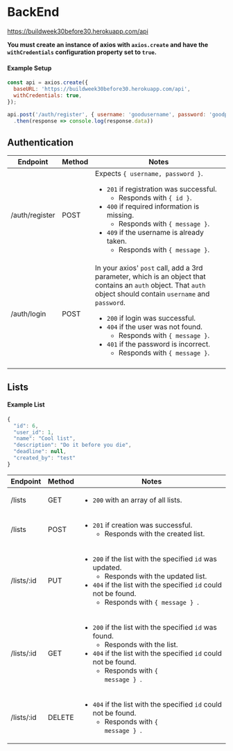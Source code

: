 # BackEnd

https://buildweek30before30.herokuapp.com/api

**You must create an instance of axios with `axios.create` and have the `withCredentials` configuration property set to `true`.**

#### Example Setup

```javascript
const api = axios.create({
  baseURL: 'https://buildweek30before30.herokuapp.com/api',
  withCredentials: true,
});

api.post('/auth/register', { username: 'goodusername', password: 'goodpassword' })
  .then(response => console.log(response.data))
```

## Authentication

| Endpoint        | Method | Notes                                                                                                                                                                                                                                                                                                                                                                                                          |
|-----------------|--------|----------------------------------------------------------------------------------------------------------------------------------------------------------------------------------------------------------------------------------------------------------------------------------------------------------------------------------------------------------------------------------------------------------------|
|  /auth/register | POST   | Expects `{ username, password }`. <ul>  <li>`201` if registration was successful. <ul><li>Responds with `{ id }`.</li></ul> </li>  <li>`400` if required information is missing. <ul><li>Responds with `{ message }`.</li></ul>  </li>  <li>`409` if the username is already taken. <ul><li>Responds with `{ message }`.</li></ul> </li>  </ul>                                                                |
| /auth/login     | POST   | In your axios' `post` call, add a 3rd parameter, which is an object that contains an `auth` object. That `auth` object should contain `username` and `password`.  <ul>  <li>`200` if login was successful.</li>  <li>`404` if the user was not found. <ul><li>Responds with `{ message }`.</li></ul> </li>  <li>`401` if the password is incorrect. <ul><li>Responds with `{ message }`.</li></ul>  </li> </ul> |
|                 |        |                                                                                                                                                                                                                                                                                                                                                                                                                |

## Lists

#### Example List

```javascript
{
  "id": 6,
  "user_id": 1,
  "name": "Cool list",
  "description": "Do it before you die",
  "deadline": null,
  "created_by": "test"
}
```

| Endpoint   | Method | Notes                                                                                                                                                                                                                                                                                                                |
|------------|--------|----------------------------------------------------------------------------------------------------------------------------------------------------------------------------------------------------------------------------------------------------------------------------------------------------------------------|
| /lists     | GET    | <ul>  <li> <code>200</code> with an array of all lists.  </li>  </ul>                                                                                                                                                                                                                                                |
| /lists     | POST   | <ul><li><code>201</code> if creation was successful.<ul><li>Responds with the created list.</ul></ul>                                                                                                                                  |
| /lists/:id | PUT    | <ul>  <li>  <code>200</code> if the list with the specified <code>id</code> was updated. <ul><li>Responds with the updated list.</li></ul>  </li>  <li> <code>404</code> if the list with the specified <code>id</code> could not be found. <ul><li>Responds with <code>{ message } </code>.</li></ul>  </li>  </ul> |
| /lists/:id | GET    | <ul>  <li>  <code>200</code> if the list with the specified <code>id</code> was found. <ul><li>Responds with the list.</li></ul>  </li>  <li> <code>404</code> if the list with the specified <code>id</code> could not be found. <ul><li>Responds with <code>{ message } </code>.</li></ul>  </li>  </ul>           |
| /lists/:id | DELETE | <ul>   <li> <code>404</code> if the list with the specified <code>id</code> could not be found. <ul><li>Responds with <code>{ message } </code>.</li></ul>  </li>  </ul>                                                                                                                                             |